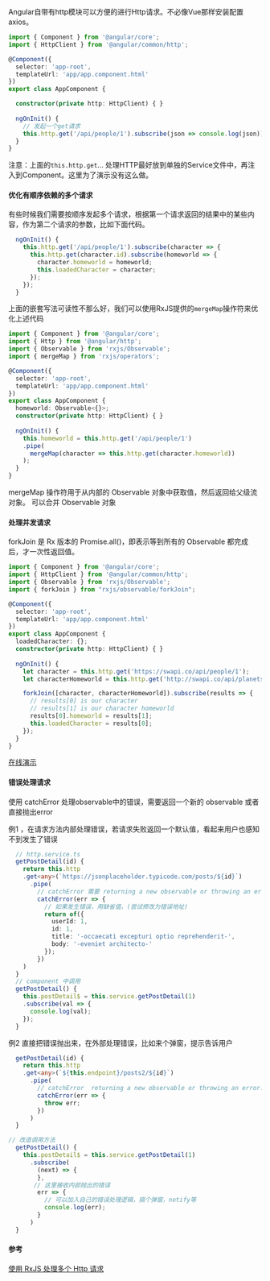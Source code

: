 Angular自带有http模块可以方便的进行Http请求。不必像Vue那样安装配置axios。
```typescript
import { Component } from '@angular/core';
import { HttpClient } from '@angular/common/http';

@Component({
  selector: 'app-root',
  templateUrl: 'app/app.component.html'
})
export class AppComponent {

  constructor(private http: HttpClient) { }
  
  ngOnInit() {
    // 发起一个get请求
    this.http.get('/api/people/1').subscribe(json => console.log(json));
  }
}

```
注意：上面的`this.http.get`... 处理HTTP最好放到单独的Service文件中，再注入到Component。这里为了演示没有这么做。

#### 优化有顺序依赖的多个请求
有些时候我们需要按顺序发起多个请求，根据第一个请求返回的结果中的某些内容，作为第二个请求的参数，比如下面代码。
```javascript
  ngOnInit() {
    this.http.get('/api/people/1').subscribe(character => {
      this.http.get(character.id).subscribe(homeworld => {
        character.homeworld = homeworld;
        this.loadedCharacter = character;
      });
    });
  }
```
上面的嵌套写法可读性不那么好，我们可以使用RxJS提供的`mergeMap`操作符来优化上述代码
```typescript
import { Component } from '@angular/core';
import { Http } from '@angular/http';
import { Observable } from 'rxjs/Observable';
import { mergeMap } from 'rxjs/operators';

@Component({
  selector: 'app-root',
  templateUrl: 'app/app.component.html'
})
export class AppComponent {
  homeworld: Observable<{}>;
  constructor(private http: HttpClient) { }
  
  ngOnInit() {
    this.homeworld = this.http.get('/api/people/1')
    .pipe(
      mergeMap(character => this.http.get(character.homeworld))
    );
  }
}
```
mergeMap 操作符用于从内部的 Observable 对象中获取值，然后返回给父级流对象。
可以合并 Observable 对象

#### 处理并发请求
forkJoin 是 Rx 版本的 Promise.all()，即表示等到所有的 Observable 都完成后，才一次性返回值。
```typescript
import { Component } from '@angular/core';
import { HttpClient } from '@angular/common/http';
import { Observable } from 'rxjs/Observable';
import { forkJoin } from "rxjs/observable/forkJoin";

@Component({
  selector: 'app-root',
  templateUrl: 'app/app.component.html'
})
export class AppComponent {
  loadedCharacter: {};
  constructor(private http: HttpClient) { }
  
  ngOnInit() {
    let character = this.http.get('https://swapi.co/api/people/1');
    let characterHomeworld = this.http.get('http://swapi.co/api/planets/1');

    forkJoin([character, characterHomeworld]).subscribe(results => {
      // results[0] is our character
      // results[1] is our character homeworld
      results[0].homeworld = results[1];
      this.loadedCharacter = results[0];
    });
  }
}
```
[在线演示](https://stackblitz.com/edit/angular-jjp2oy)

#### 错误处理请求
使用 catchError  处理observable中的错误，需要返回一个新的 observable 或者直接抛出error

例1 ，在请求方法内部处理错误，若请求失败返回一个默认值，看起来用户也感知不到发生了错误
```typescript
  // http.service.ts
  getPostDetail(id) {
    return this.http
    .get<any>(`https://jsonplaceholder.typicode.com/posts/${id}`)
      .pipe(
        // catchError 需要 returning a new observable or throwing an error.
        catchError(err => {
          // 如果发生错误，用缺省值，(尝试修改为错误地址)
          return of({
            userId: 1,
            id: 1,
            title: '-occaecati excepturi optio reprehenderit-',
            body: '-eveniet architecto-'
          });
        })
    )
  }
  // component 中调用
  getPostDetail() {
    this.postDetail$ = this.service.getPostDetail(1)
    .subscribe(val => {
      console.log(val);
    });
  }

```
例2 直接把错误抛出来，在外部处理错误，比如来个弹窗，提示告诉用户
```typescript
  getPostDetail(id) {
    return this.http
    .get<any>(`${this.endpoint}/posts2/${id}`)
      .pipe(
        // catchError  returning a new observable or throwing an error.
        catchError(err => {
          throw err;
        })
      )
  }

// 改造调用方法
  getPostDetail() {
    this.postDetail$ = this.service.getPostDetail(1)
      .subscribe(
        (next) => {
        },  
       // 这里接收内部抛出的错误
        err => {
          // 可以加入自己的错误处理逻辑，搞个弹窗，notify等
          console.log(err);
        }
      )
  }
```


#### 参考
[使用 RxJS 处理多个 Http 请求](https://segmentfault.com/a/1190000010088631)
